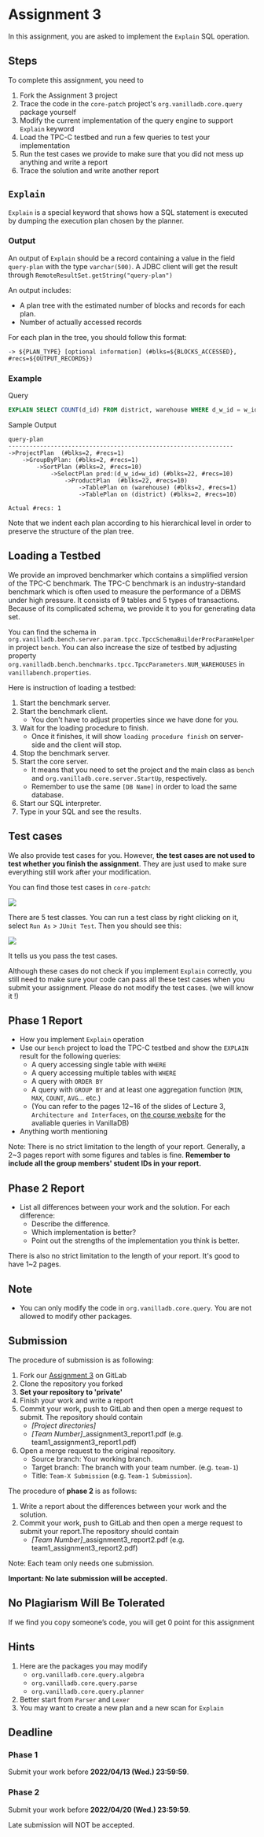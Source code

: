# Assignment 3

In this assignment, you are asked to implement the `Explain` SQL operation.

## Steps

To complete this assignment, you need to

1. Fork the Assignment 3 project
2. Trace the code in the `core-patch` project's `org.vanilladb.core.query` package yourself
3. Modify the current implementation of the query engine to support `Explain` keyword
4. Load the TPC-C testbed and run a few queries to test your implementation
5. Run the test cases we provide to make sure that you did not mess up anything and write a report
6. Trace the solution and write another report

## `Explain`

`Explain` is a special keyword that shows how a SQL statement is executed by dumping the execution plan chosen by the planner.

### Output

An output of `Explain` should be a record containing a value in the field `query-plan` with the type `varchar(500)`. A JDBC client will get the result through `RemoteResultSet.getString("query-plan")`

An output includes:

- A plan tree with the estimated number of blocks and records for each plan.
- Number of actually accessed records

For each plan in the tree, you should follow this format:

```
-> ${PLAN_TYPE} [optional information] (#blks=${BLOCKS_ACCESSED}, #recs=${OUTPUT_RECORDS})
```

### Example

Query

```sql
EXPLAIN SELECT COUNT(d_id) FROM district, warehouse WHERE d_w_id = w_id GROUP BY w_id
```

Sample Output

```
query-plan
----------------------------------------------------------------
->ProjectPlan  (#blks=2, #recs=1)
	->GroupByPlan: (#blks=2, #recs=1)
		->SortPlan (#blks=2, #recs=10)
			->SelectPlan pred:(d_w_id=w_id) (#blks=22, #recs=10)
				->ProductPlan  (#blks=22, #recs=10)
					->TablePlan on (warehouse) (#blks=2, #recs=1)
					->TablePlan on (district) (#blks=2, #recs=10)

Actual #recs: 1
```

Note that we indent each plan according to his hierarchical level in order to preserve the structure of the plan tree.

## Loading a Testbed

We provide an improved benchmarker which contains a simplified version of the TPC-C benchmark. The TPC-C benchmark is an industry-standard benchmark which is often used to measure the performance of a DBMS under high pressure. It consists of 9 tables and 5 types of transactions. Because of its complicated schema, we provide it to you for generating data set.

You can find the schema in `org.vanilladb.bench.server.param.tpcc.TpccSchemaBuilderProcParamHelper` in project `bench`. You can also increase the size of testbed by adjusting property `org.vanilladb.bench.benchmarks.tpcc.TpccParameters.NUM_WAREHOUSES` in `vanillabench.properties`.

Here is instruction of loading a testbed:

1. Start the benchmark server.
2. Start the benchmark client.
   - You don't have to adjust properties since we have done for you.
3. Wait for the loading procedure to finish.
   - Once it finishes, it will show `loading procedure finish` on server-side and the client will stop.
4. Stop the benchmark server.
5. Start the core server.
   - It means that you need to set the project and the main class as `bench` and `org.vanilladb.core.server.StartUp`, respectively.
   - Remember to use the same `[DB Name]` in order to load the same database.
6. Start our SQL interpreter.
7. Type in your SQL and see the results.

## Test cases

We also provide test cases for you. However, **the test cases are not used to test whether you finish the assignment**. They are just used to make sure everything still work after your modification.

You can find those test cases in `core-patch`:

<img src='images/test01.png' />

There are 5 test classes. You can run a test class by right clicking on it, select `Run As` > `JUnit Test`. Then you should see this:

<img src='images/test02.png' />

It tells us you pass the test cases.

Although these cases do not check if you implement `Explain` correctly, you still need to make sure your code can pass all these test cases when you submit your assignment. Please do not modify the test cases. (we will know it !)

## Phase 1 Report
- How you implement `Explain` operation
- Use our `bench` project to load the TPC-C testbed and show the `EXPLAIN` result for the following queries:
  - A query accessing single table with `WHERE`
  - A query accessing multiple tables with `WHERE`
  - A query with `ORDER BY`
  - A query with `GROUP BY` and at least one aggregation function (`MIN`, `MAX`, `COUNT`, `AVG`... etc.)
  - (You can refer to the pages 12~16 of the slides of Lecture 3, `Architecture and Interfaces`, on [the course website](https://nthu-datalab.github.io/db/) for the avaliable queries in VanillaDB)
- Anything worth mentioning

Note: There is no strict limitation to the length of your report. Generally, a 2~3 pages report with some figures and tables is fine. **Remember to include all the group members' student IDs in your report.**

## Phase 2 Report

- List all differences between your work and the solution. For each difference:
	- Describe the difference.
	- Which implementation is better? 
	- Point out the strengths of the implementation you think is better.

There is also no strict limitation to the length of your report. It's good to have 1~2 pages.

## Note

- You can only modify the code in `org.vanilladb.core.query`. You are not allowed to modify other packages.

## Submission

The procedure of submission is as following:

1. Fork our [Assignment 3](https://shwu10.cs.nthu.edu.tw/courses/databases/2022-spring/db22-assignment-3) on GitLab
2. Clone the repository you forked
3. **Set your repository to 'private'**
4. Finish your work and write a report
5. Commit your work, push to GitLab and then open a merge request to submit. The repository should contain
	- *[Project directories]*
	- *[Team Number]*_assignment3_report1.pdf (e.g. team1_assignment3_report1.pdf)
6. Open a merge request to the original repository.
   - Source branch: Your working branch.
   - Target branch: The branch with your team number. (e.g. `team-1`)
   - Title: `Team-X Submission` (e.g. `Team-1 Submission`).

The procedure of **phase 2** is as follows:

1. Write a report about the differences between your work and the solution.
2. Commit your work, push to GitLab and then open a merge request to submit your report.The repository should contain
	- *[Team Number]*_assignment3_report2.pdf (e.g. team1_assignment3_report2.pdf)

Note: Each team only needs one submission.

**Important: No late submission will be accepted.**

## No Plagiarism Will Be Tolerated

If we find you copy someone’s code, you will get 0 point for this assignment

## Hints

1. Here are the packages you may modify
   - `org.vanilladb.core.query.algebra`
   - `org.vanilladb.core.query.parse`
   - `org.vanilladb.core.query.planner`
1. Better start from `Parser` and `Lexer`
2. You may want to create a new plan and a new scan for `Explain`

## Deadline

### Phase 1

Submit your work before **2022/04/13 (Wed.) 23:59:59**.

### Phase 2

Submit your work before **2022/04/20 (Wed.) 23:59:59**.

Late submission will NOT be accepted.
